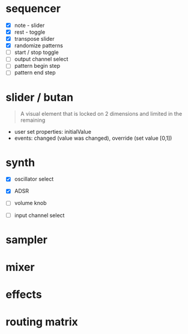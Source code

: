 # sequencer

* [x] note - slider
* [x] rest - toggle
* [x] transpose slider
* [x] randomize patterns
* [ ] start / stop toggle
* [ ] output channel select
* [ ] pattern begin step
* [ ] pattern end step

# slider / butan
> A visual element that is locked on 2 dimensions and limited in the remaining

* user set properties: initialValue
* events: changed (value was changed), override (set value [0,1])

# synth
* [x] oscillator select
* [x] ADSR
* [ ] volume knob
* [ ] input channel select


# sampler
# mixer
# effects
# routing matrix 

